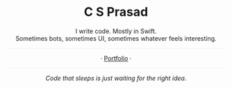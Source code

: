 <div align="center">

# C S Prasad

I write code. Mostly in Swift.  
Sometimes bots, sometimes UI, sometimes whatever feels interesting.

<hr style="border:none; height:1px; background-color:#eee;" />

· [Portfolio](https://csprasad.github.io) ·

<hr style="border:none; height:1px; background-color:#eee;" />

 _Code that sleeps is just waiting for the right idea._
 

</div>
